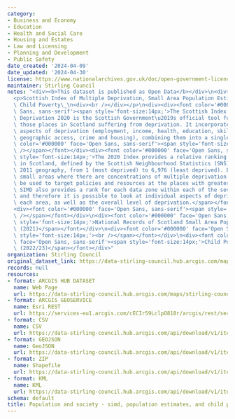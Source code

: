 ```yaml
---
category:
- Business and Economy
- Education
- Health and Social Care
- Housing and Estates
- Law and Licensing
- Planning and Development
- Public Safety
date_created: '2024-04-09'
date_updated: '2024-04-30'
license: https://www.nationalarchives.gov.uk/doc/open-government-licence/version/3/
maintainer: Stirling Council
notes: "<div><b>This dataset is published as Open Data</b></div>\n<div><br /></div>\n\
  <p>Scottish Index of Multiple Deprivation, Small Area Population Estimates, and\
  \ Child Poverty\_\n<div><br /></div></p>\n<div><div><font color='#000000' face='Open\
  \ Sans, sans-serif'><span style='font-size:14px;'>The Scottish Index of Multiple\
  \ Deprivation 2020 is the Scottish Government\u2019s official tool for identifying\
  \ those places in Scotland suffering from deprivation. It incorporates several different\
  \ aspects of deprivation (employment, income, health, education, skills and training,\
  \ geographic access, crime and housing), combining them into a single index.</span></font></div><div><font\
  \ color='#000000' face='Open Sans, sans-serif'><span style='font-size:14px;'><br\
  \ /></span></font></div><div><font color='#000000' face='Open Sans, sans-serif'><span\
  \ style='font-size:14px;'>The 2020 Index provides a relative ranking for small areas\
  \ in Scotland, defined by the Scottish Neighbourhood Statistics (SNS) Data Zone\
  \ 2011 geography, from 1 (most deprived) to 6,976 (least deprived). By identifying\
  \ small areas where there are concentrations of multiple deprivation, the SIMD can\
  \ be used to target policies and resources at the places with greatest need. The\
  \ SIMD also provides a rank for each data zone within each of the seven domains,\
  \ and therefore it is possible to look at individual aspects of deprivation for\
  \ each area, as well as the overall level of deprivation.</span></font></div></div>\n\
  <div><font color='#000000' face='Open Sans, sans-serif'><span style='font-size:14px;'><br\
  \ /></span></font></div>\n<div><font color='#000000' face='Open Sans, sans-serif'><span\
  \ style='font-size:14px;'>National Records of Scotland Small Area Population Estimates\
  \ (2021)</span></font></div>\n<div><font color='#000000' face='Open Sans, sans-serif'><span\
  \ style='font-size:14px;'><br /></span></font></div>\n<div><font color='#000000'\
  \ face='Open Sans, sans-serif'><span style='font-size:14px;'>Child Poverty by Datazone\
  \ (2022/23)</span></font></div>"
organization: Stirling Council
original_dataset_link: https://data-stirling-council.hub.arcgis.com/maps/stirling-council::population-and-society-simd-population-estimates-and-child-poverty
records: null
resources:
- format: ARCGIS HUB DATASET
  name: Web Page
  url: https://data-stirling-council.hub.arcgis.com/maps/stirling-council::population-and-society-simd-population-estimates-and-child-poverty
- format: ARCGIS GEOSERVICE
  name: Esri REST
  url: https://services-eu1.arcgis.com/cECIr59LclpO818r/arcgis/rest/services/new_simd_and_child_poverty/FeatureServer/0
- format: CSV
  name: CSV
  url: https://data-stirling-council.hub.arcgis.com/api/download/v1/items/283260ca0ec74ee59a53e4ca4f34df58/csv?layers=0
- format: GEOJSON
  name: GeoJSON
  url: https://data-stirling-council.hub.arcgis.com/api/download/v1/items/283260ca0ec74ee59a53e4ca4f34df58/geojson?layers=0
- format: ZIP
  name: Shapefile
  url: https://data-stirling-council.hub.arcgis.com/api/download/v1/items/283260ca0ec74ee59a53e4ca4f34df58/shapefile?layers=0
- format: KML
  name: KML
  url: https://data-stirling-council.hub.arcgis.com/api/download/v1/items/283260ca0ec74ee59a53e4ca4f34df58/kml?layers=0
schema: default
title: Population and society - simd, population estimates, and child poverty
---
```

